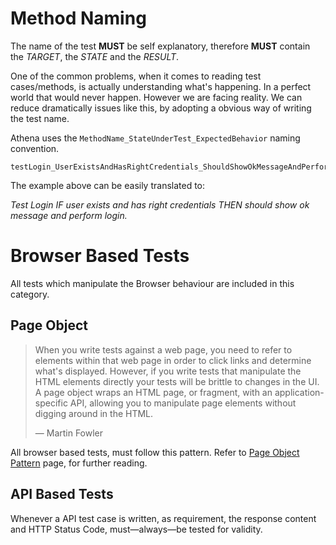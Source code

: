 # Method Naming

The name of the test **MUST** be self explanatory, therefore **MUST** contain the *TARGET*, the *STATE* and the *RESULT*.

One of the common problems, when it comes to reading test cases/methods, is actually understanding what's happening. In a perfect world that would never happen. However we are facing reality. We can reduce dramatically issues like this, by adopting a obvious way of writing the test name.

Athena uses the `MethodName_StateUnderTest_ExpectedBehavior` naming convention.

```
testLogin_UserExistsAndHasRightCredentials_ShouldShowOkMessageAndPerformLogin
```

The example above can be easily translated to:

_Test Login IF user exists and has right credentials THEN should show ok message and perform login._

# Browser Based Tests

All tests which manipulate the Browser behaviour are included in this category.

## Page Object

> When you write tests against a web page, you need to refer to elements within that web page in order to click links and determine what's displayed. However, if you write tests that manipulate the HTML elements directly your tests will be brittle to changes in the UI. A page object wraps an HTML page, or fragment, with an application-specific API, allowing you to manipulate page elements without digging around in the HTML.
>
> — Martin Fowler

All browser based tests, must follow this pattern. Refer to [Page Object Pattern](http://martinfowler.com/bliki/PageObject.html) page, for further reading.

## API Based Tests

Whenever a API test case is written, as requirement, the response content and HTTP Status Code, must—always—be tested for validity.
